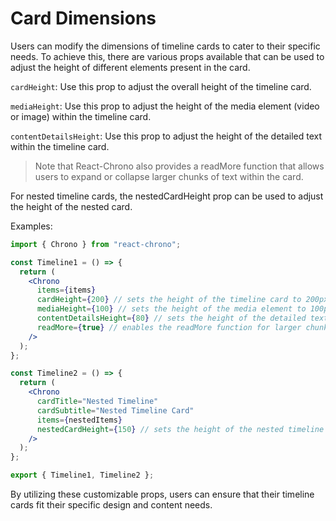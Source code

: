 # Card Dimensions

Users can modify the dimensions of timeline cards to cater to their specific needs. To achieve this, there are various props available that can be used to adjust the height of different elements present in the card.

`cardHeight`: Use this prop to adjust the overall height of the timeline card.

`mediaHeight`: Use this prop to adjust the height of the media element (video or image) within the timeline card.

`contentDetailsHeight`: Use this prop to adjust the height of the detailed text within the timeline card.

> Note that React-Chrono also provides a readMore function that allows users to expand or collapse larger chunks of text within the card.

For nested timeline cards, the nestedCardHeight prop can be used to adjust the height of the nested card.

Examples:

```jsx
import { Chrono } from "react-chrono";

const Timeline1 = () => {
  return (
    <Chrono
      items={items}
      cardHeight={200} // sets the height of the timeline card to 200px
      mediaHeight={100} // sets the height of the media element to 100px
      contentDetailsHeight={80} // sets the height of the detailed text to 80px
      readMore={true} // enables the readMore function for larger chunks of text
    />
  );
};

const Timeline2 = () => {
  return (
    <Chrono
      cardTitle="Nested Timeline"
      cardSubtitle="Nested Timeline Card"
      items={nestedItems}
      nestedCardHeight={150} // sets the height of the nested timeline card to 150px
    />
  );
};

export { Timeline1, Timeline2 };

```

By utilizing these customizable props, users can ensure that their timeline cards fit their specific design and content needs.

